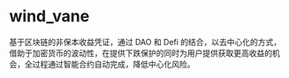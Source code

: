 # wind_vane
基于区块链的非保本收益凭证，通过 DAO 和 Defi 的结合，以去中心化的方式，借助于加密货币的波动性，在提供下跌保护的同时为用户提供获取更高收益的机会，全过程通过智能合约自动完成，降低中心化风险。
